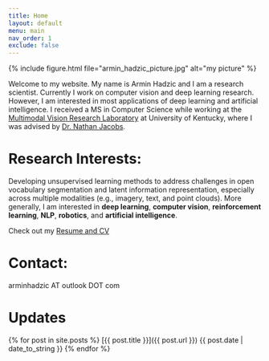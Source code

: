 ```yaml
---
title: Home
layout: default
menu: main
nav_order: 1
exclude: false
---
```


{% include figure.html file="armin_hadzic_picture.jpg" alt="my picture" %}

Welcome to my website. My name is Armin Hadzic and I am a research scientist. Currently I work on computer vision and deep learning research. However, I am interested in most applications of deep learning and artificial intelligence. I received a MS in Computer Science while working at the [Multimodal Vision Research Laboratory](http://mvrl.cs.uky.edu/) at University of Kentucky, where I was advised by [Dr. Nathan Jacobs](http://cs.uky.edu/~jacobs/).

# Research Interests:
Developing unsupervised learning methods to address challenges in open vocabulary segmentation and latent information representation, especially across multiple modalities (e.g., imagery, text, and point clouds). More generally, I am interested in **deep learning**, **computer vision**, **reinforcement learning**, **NLP**, **robotics**, and **artificial intelligence**.

Check out my [Resume and CV](http://www.arminhadzic.com/CV.html)

# Contact:
arminhadzic AT outlook DOT com

# Updates

{% for post in site.posts %}
  [{{ post.title }}]({{ post.url }}) {{ post.date | date_to_string }}
{% endfor %}
